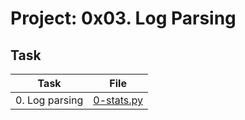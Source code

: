 # Project: 0x03. Log Parsing

## Task

| Task           | File                       |
| -------------- | -------------------------- |
| 0. Log parsing | [0-stats.py](./0-stats.py) |
